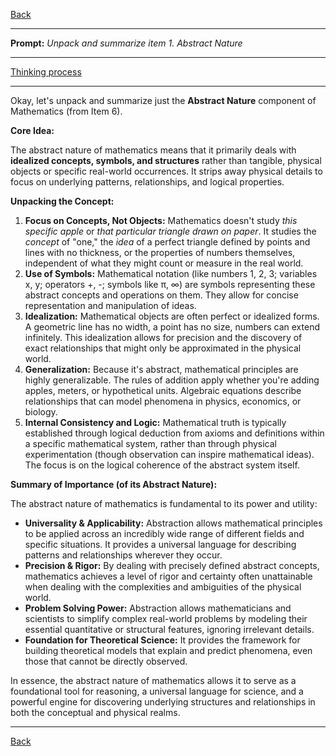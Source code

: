 [Back](../README.md)

---

**Prompt:** *Unpack and summarize item 1. Abstract Nature*

---

[Thinking process](thoughts.md)

---

Okay, let's unpack and summarize just the **Abstract Nature** component of Mathematics (from Item 6).

**Core Idea:**

The abstract nature of mathematics means that it primarily deals with **idealized concepts, symbols, and structures** rather than tangible, physical objects or specific real-world occurrences. It strips away physical details to focus on underlying patterns, relationships, and logical properties.

**Unpacking the Concept:**

1.  **Focus on Concepts, Not Objects:** Mathematics doesn't study *this specific apple* or *that particular triangle drawn on paper*. It studies the *concept* of "one," the *idea* of a perfect triangle defined by points and lines with no thickness, or the properties of numbers themselves, independent of what they might count or measure in the real world.
2.  **Use of Symbols:** Mathematical notation (like numbers 1, 2, 3; variables x, y; operators +, -; symbols like π, ∞) are symbols representing these abstract concepts and operations on them. They allow for concise representation and manipulation of ideas.
3.  **Idealization:** Mathematical objects are often perfect or idealized forms. A geometric line has no width, a point has no size, numbers can extend infinitely. This idealization allows for precision and the discovery of exact relationships that might only be approximated in the physical world.
4.  **Generalization:** Because it's abstract, mathematical principles are highly generalizable. The rules of addition apply whether you're adding apples, meters, or hypothetical units. Algebraic equations describe relationships that can model phenomena in physics, economics, or biology.
5.  **Internal Consistency and Logic:** Mathematical truth is typically established through logical deduction from axioms and definitions within a specific mathematical system, rather than through physical experimentation (though observation can inspire mathematical ideas). The focus is on the logical coherence of the abstract system itself.

**Summary of Importance (of its Abstract Nature):**

The abstract nature of mathematics is fundamental to its power and utility:

*   **Universality & Applicability:** Abstraction allows mathematical principles to be applied across an incredibly wide range of different fields and specific situations. It provides a universal language for describing patterns and relationships wherever they occur.
*   **Precision & Rigor:** By dealing with precisely defined abstract concepts, mathematics achieves a level of rigor and certainty often unattainable when dealing with the complexities and ambiguities of the physical world.
*   **Problem Solving Power:** Abstraction allows mathematicians and scientists to simplify complex real-world problems by modeling their essential quantitative or structural features, ignoring irrelevant details.
*   **Foundation for Theoretical Science:** It provides the framework for building theoretical models that explain and predict phenomena, even those that cannot be directly observed.

In essence, the abstract nature of mathematics allows it to serve as a foundational tool for reasoning, a universal language for science, and a powerful engine for discovering underlying structures and relationships in both the conceptual and physical realms.

---

[Back](../README.md)
